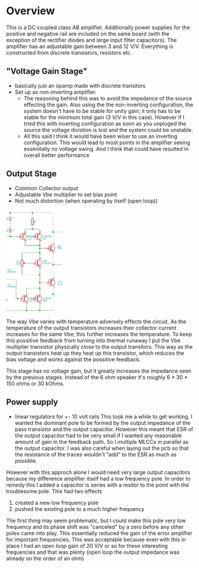 # Overview
  This is a DC coupled class AB amplifier. Additionally power supplies for the positive and negative rail are included on the same board (with the exception of the rectifier diodes and large input filter capacitors). The amplifier has an adjustable gain between 3 and 12 V/V. Everything is constructed from discrete transistors, resistors etc.


## "Voltage Gain Stage"
  * basically just an opamp made with discrete transitors
  * Set up as non-inverting amplifier.
    *  The reasoning behind this was to avoid the impedance of the source effecting the gain. Also using the the non-inverting configuration, the system doesn't have to be stable for unity gain; it only has to be stable for the minimum total gain (3 V/V in this case). However if I tried this with inverting configuration as soon as you unpluged the source the voltage divistion is lost and the system could be unstable.
    * All this said I think it would have been wiser to use an inverting configuration. This would lead to most points in the amplifier seeing essenitally no voltage swing. And I think that could have resulted in overall better performance
 
## Output Stage
  * Common Collector output
  * Adjustable Vbe multiplier to set bias point
  * Not much distortion (when operating by itself (open loop))
<img src="images/output.png" width="30%" />

The way Vbe varies with temperature adversely effects the circuit. As the temperature of the output transistors increases their collector current increases for the same Vbe; this further increases the temperature. To keep this possitive feedback from turning into thermal runaway I put the Vbe multiplier transistor physically close to the output transitors. This way as the output transistors heat up they heat up this transistor, which reduces the bias voltage and works against the possitive feedback.

This stage has no voltage gain, but it greatly increases the impedance seen by the previous stages. Instead of the 6 ohm speaker it's roughly 6 * 30 * 150 ohms or 30 kOhms.




## Power supply
  * linear regulators for +- 10 volt rails
  This took me a while to get working. I wanted the dominant pole to be formed by the output impedance of the pass transistor and the output capacitor. However this meant that ESR of the output capacitor had to be very small if I wanted any reasonable amount of gain in the feedback path. So I multiple MLCCs in parallel as the output capacitor. I was also careful when laying out the pcb so that the resistance of the traces wouldn't "add" to the ESR as much as possible.

  However with this approch alone I would need very large output capacitors because my difference amplifier itself had a low frequency pole. In order to remedy this I added a capacitor is series with a resitor to the point with the troublesome pole. This had two effects
  1. created a new low frequency pole
  1. pushed the existing pole to a much higher frequency

The first thing may seem problematic, but I could make this pole very low frequency and its phase shift  was "canceled" by a zero before any other poles came into play. This essentially reduced the gain of the error amplifier for important frequencies, This was acceptable because even with this in place I had an open loop gain of 20 V/V or so for these interesting frequencies and that was plenty (open loop the output impedance was already on the order of an ohm)


